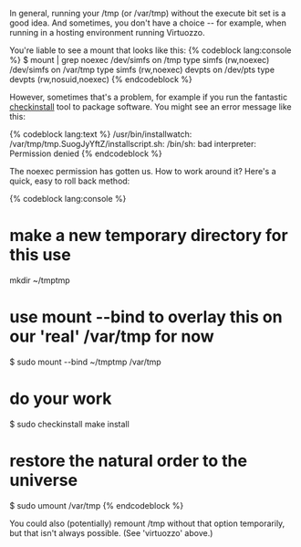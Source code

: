 <!--
.. title: Getting around tmpfs 'noexec' problems
.. date: 2010/03/16 13:37
.. slug: index
.. tags:
.. link:
.. description:
-->

In general, running your /tmp (or /var/tmp) without the execute bit set is a good idea. And sometimes, you don't have a choice -- for example, when running in a hosting environment running Virtuozzo.

You're liable to see a mount that looks like this:
{% codeblock lang:console %}
$ mount | grep noexec
/dev/simfs on /tmp type simfs (rw,noexec)
/dev/simfs on /var/tmp type simfs (rw,noexec)
devpts on /dev/pts type devpts (rw,nosuid,noexec)
{% endcodeblock %}

However, sometimes that's a problem, for example if you run the fantastic [checkinstall](http://www.asic-linux.com.mx/~izto/checkinstall/) tool to package software. You might see an error message like this:

{% codeblock lang:text %}
/usr/bin/installwatch: /var/tmp/tmp.SuogJyYftZ/installscript.sh: /bin/sh: bad interpreter: Permission denied
{% endcodeblock %}

The noexec permission has gotten us. How to work around it?
Here's a quick, easy to roll back method:

{% codeblock lang:console %}
# make a new temporary directory for this use
mkdir ~/tmptmp
# use mount --bind to overlay this on our 'real' /var/tmp for now
$ sudo mount --bind ~/tmptmp /var/tmp
# do your work
$ sudo checkinstall make install
# restore the natural order to the universe
$ sudo umount /var/tmp 
{% endcodeblock %}

You could also (potentially) remount /tmp without that option temporarily, but that isn't always possible. (See 'virtuozzo' above.)
